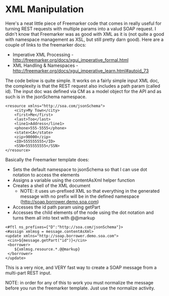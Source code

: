 # XML Manipulation

Here's a neat little piece of Freemarker code that comes in really useful for turning REST requests with multiple params into a valud SOAP request.  I didn't know that Freemarker was as good with XML as it is (not quite a good with namespace management as XSL, but still pretty darn good).  Here are a couple of links to the freemarker docs:  

* Imperative XML Processing - http://freemarker.org/docs/xgui_imperative_formal.html
* XML Handling & Namespaces - http://freemarker.org/docs/xgui_imperative_learn.html#autoid_73

The code below is quite simple.  It works on a fairly simple input XML doc, the complexity is that the REST request also includes a path param (called id).  The input doc was defined via CM as a model object for the API and as such is in the jsonSchema namespace. 

```
<resource xmlns="http://soa.com/jsonSchema">
    <city>My Town</city>
    <first>Me</first>
    <last>Too</last>
    <line1>Address</line1>
    <phone>555-5555</phone>
    <state>CA</state>
    <zip>90000</zip>
    <ID>555555555</ID>
    <SSN>555555555</SSN>
</resource>
```

Basically the Freemarker template does:

* Sets the default namespace to jsonSchema so that I can use dot notation to access the elements
* Assigns a variable using the contentAsXml helper function
* Creates a shell of the XML document
  * NOTE: it uses un-prefixed XML so that everything in the generated message with no prefix will be in the defined namespace (http://soap.borrower.demo.soa.com)
* Accesses the id path param using getPart
* Accesses the child elements of the <resource> node using the dot notation and turns them all into text with @@markup

```
<#ftl ns_prefixes={"D":"http://soa.com/jsonSchema"}>
<#assign xmlmsg = message.contentAsXml>
<update xmlns="http://soap.borrower.demo.soa.com">
 <cin>${message.getPart("id")}</cin>
 <borrower>
 	${xmlmsg.resource.*.@@markup}
 </borrower>
</update>
```

This is a very nice, and VERY fast way to create a SOAP message from a multi-part REST input.  

NOTE: in order for any of this to work you must normalize the message before you run the freemarker template.  Just use the normalize activity.
